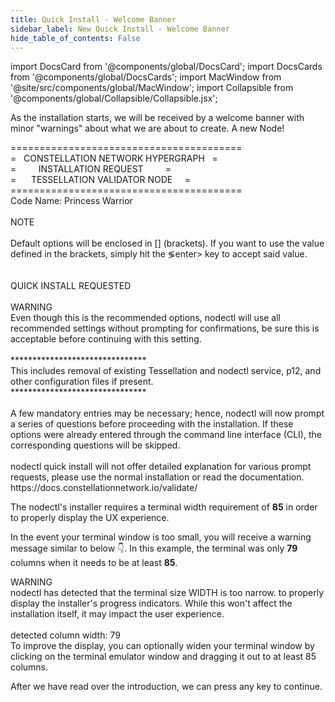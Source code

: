 ```yaml
---
title: Quick Install - Welcome Banner
sidebar_label: New Quick Install - Welcome Banner 
hide_table_of_contents: False
---
```

<intro-end />

import DocsCard from '@components/global/DocsCard';
import DocsCards from '@components/global/DocsCards';
import MacWindow from '@site/src/components/global/MacWindow';
import Collapsible from '@components/global/Collapsible/Collapsible.jsx';

<head>
  <title>MainNet 2.0 Automation with nodectl</title>
  <meta
    name="description"
    content="nodectl new quick installation"
  />
</head>

As the installation starts, we will be received by a welcome banner with minor "warnings" about what we are about to create.  A new Node!

<MacWindow>
 ========================================<br />
 =&nbsp;&nbsp;&nbsp;CONSTELLATION NETWORK HYPERGRAPH&nbsp;&nbsp;&nbsp;=<br />
 =&nbsp;&nbsp;&nbsp;&nbsp;&nbsp;&nbsp;&nbsp;&nbsp;&nbsp;INSTALLATION REQUEST        &nbsp;&nbsp;&nbsp;&nbsp;&nbsp;&nbsp;&nbsp;&nbsp;=<br />
 =&nbsp;&nbsp;&nbsp;&nbsp;&nbsp;&nbsp;TESSELLATION VALIDATOR NODE&nbsp;&nbsp;&nbsp;&nbsp;&nbsp;=<br />
 ========================================<br />
 Code Name: Princess Warrior<br />
<br />
  NOTE <br />
<br />
  Default options will be enclosed in [] (brackets).
  If you want to use the value defined in the brackets, simply hit
  the &lg;enter&gt; key to accept said value.<br />
<br />
<br />                                                                      
   QUICK INSTALL REQUESTED<br />
   <br />
   WARNING <br />   
  Even though this is the recommended options, nodectl will use all          
  recommended settings without prompting for confirmations, be sure this is  
  acceptable before continuing with this setting.<br />
<br />                               
  *******************************<br />
  This includes removal of existing Tessellation and nodectl service,        
  p12, and other configuration files if present.<br />
  *******************************<br />
  <br />
  A few mandatory entries may be necessary; hence, nodectl will now
  prompt a series of questions before proceeding with the
  installation. If these options were already entered through the
  command line interface (CLI), the corresponding questions will be
  skipped.<br />
<br />
  nodectl quick install will not offer detailed
  explanation for various prompt requests, please use the normal
  installation or read the documentation.<br />
  https://docs.constellationnetwork.io/validate/<br />
</MacWindow>

<Collapsible title="Extra Width Warning">
<p>
The nodectl's installer requires a terminal width requirement of <b>85</b> in order to properly display the UX experience.
</p>
<p>
In the event your terminal window is too small, you will receive a warning message similar to below 👇.  In this example, the terminal was only <b>79</b> columns when it needs to be at least <b>85</b>.
</p>

<MacWindow>
  WARNING<br /> 
  nodectl has detected that the terminal size WIDTH is too narrow.
  to properly display the installer's progress indicators. While
  this won't affect the installation itself, it may impact the user
  experience.<br />
<br />
  detected column width: 79<br />
  To improve the display, you can optionally widen your terminal window
  by clicking on the terminal emulator window and dragging it out to at
  least 85 columns.<br />
</MacWindow>  
</Collapsible>

After we have read over the introduction, we can press any key to continue.